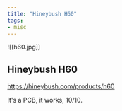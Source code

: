 ```yaml
---
title: "Hineybush H60"
tags:
- misc 
---
```


![[h60.jpg]]

## Hineybush H60

https://hineybush.com/products/h60

It's a PCB, it works, 10/10.
